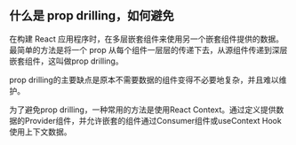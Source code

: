 ## 什么是 prop drilling，如何避免

在构建 React 应用程序时，在多层嵌套组件来使用另一个嵌套组件提供的数据。最简单的方法是将一个 prop 从每个组件一层层的传递下去，从源组件传递到深层嵌套组件，这叫做prop drilling。

prop drilling的主要缺点是原本不需要数据的组件变得不必要地复杂，并且难以维护。

为了避免prop drilling，一种常用的方法是使用React Context。通过定义提供数据的Provider组件，并允许嵌套的组件通过Consumer组件或useContext Hook 使用上下文数据。
